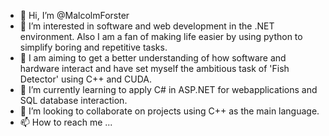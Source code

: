 - 👋 Hi, I’m @MalcolmForster
- 👀 I’m interested in software and web development in the .NET environment. Also I am a fan of making life easier by using python to simplify boring and repetitive tasks.
- :fishing_pole_and_fish: I am aiming to get a better understanding of how software and hardware interact and have set myself the ambitious task of 'Fish Detector' using C++ and CUDA.
- 🌱 I’m currently learning to apply C# in ASP.NET for webapplications and SQL database interaction.
- 💞️ I’m looking to collaborate on projects using C++ as the main language.
- 📫 How to reach me ...

<!---
MalcolmForster/MalcolmForster is a ✨ special ✨ repository because its `README.md` (this file) appears on your GitHub profile.
You can click the Preview link to take a look at your changes.
--->
